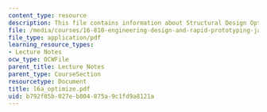 ```yaml
---
content_type: resource
description: This file contains information about Structural Design Optimization.
file: /media/courses/16-810-engineering-design-and-rapid-prototyping-january-iap-2007/b792f85b027eb804875a9c1fd9a8121a_l6a_optimize.pdf
file_type: application/pdf
learning_resource_types:
- Lecture Notes
ocw_type: OCWFile
parent_title: Lecture Notes
parent_type: CourseSection
resourcetype: Document
title: l6a_optimize.pdf
uid: b792f85b-027e-b804-875a-9c1fd9a8121a
---
```

